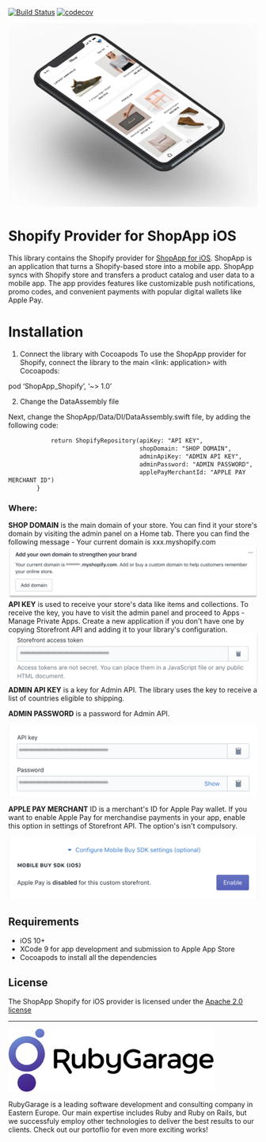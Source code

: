 [![Build Status](https://travis-ci.org/rubygarage/shopapp-shopify-ios.svg?branch=master)](https://travis-ci.org/rubygarage/shopapp-shopify-ios)
[![codecov](https://codecov.io/gh/rubygarage/shopapp-shopify-ios/branch/master/graph/badge.svg)](https://codecov.io/gh/rubygarage/shopapp-shopify-ios)

![ ](https://github.com/rubygarage/shopapp-shopify-ios/blob/master/assets/shopapp-main-screen.gif?raw=true)

# Shopify Provider for ShopApp iOS
This library contains the Shopify provider for [ShopApp for iOS](https://github.com/rubygarage/shopapp-ios). ShopApp is an application that turns a Shopify-based store into a mobile app. ShopApp syncs with Shopify store and transfers a product catalog and user data to a mobile app. The app provides features like customizable push notifications, promo codes, and convenient payments with popular digital wallets like Apple Pay.

# Installation
1. Connect the library with Cocoapods
To use the ShopApp provider for Shopify, connect the library to the main <link: application> with Cocoapods:

pod ‘ShopApp_Shopify’, ‘~> 1.0’

2. Change the DataAssembly file

Next, change the ShopApp/Data/DI/DataAssembly.swift file, by adding the following code:

```container.register(Repository.self) { _ in
            return ShopifyRepository(apiKey: "API KEY",
                                     shopDomain: "SHOP DOMAIN",
                                     adminApiKey: "ADMIN API KEY",
                                     adminPassword: "ADMIN PASSWORD",
                                     applePayMerchantId: "APPLE PAY MERCHANT ID")
        }
```

### Where:
**SHOP DOMAIN** is the main domain of your store. You can find it your store's domain by visiting the admin panel on a Home tab. There you can find the following message - Your current domain is xxx.myshopify.com
![ ](https://github.com/rubygarage/shopapp-shopify-ios/blob/master/assets/domain.png?raw=true)
**API KEY** is used to receive your store's data like items and collections. To receive the key, you have to visit the admin panel and proceed to Apps - Manage Private Apps. Create a new application if you don't have one by copying Storefront API and adding it to your library's configuration.
![ ](https://github.com/rubygarage/shopapp-shopify-ios/blob/master/assets/storefront.png?raw=true)
**ADMIN API KEY** is a key for Admin API. The library uses the key to receive a list of countries eligible to shipping.

**ADMIN PASSWORD** is a password for Admin API. 

![ ](https://github.com/rubygarage/shopapp-shopify-ios/blob/master/assets/keys.png?raw=true)

**APPLE PAY MERCHANT** ID is a merchant's ID for Apple Pay wallet. If you want to enable Apple Pay for merchandise payments in your app, enable this option in settings of Storefront API. The option's isn't compulsory.

![ ](https://github.com/rubygarage/shopapp-shopify-ios/blob/master/assets/apple_pay.png?raw=true)

## Requirements
* iOS 10+
* XCode 9 for app development and submission to Apple App Store
* Cocoapods to install all the dependencies

## License
The ShopApp Shopify for iOS provider is licensed under the [Apache 2.0 license](https://www.apache.org/licenses/LICENSE-2.0)
***
<a href="https://rubygarage.org/portfolio"><img src="https://github.com/rubygarage/shopapp-shopify-ios/blob/master/assets/rubygarage.png?raw=true" alt="RubyGarage Logo" width="415" height="128"></a>

RubyGarage is a leading software development and consulting company in Eastern Europe. Our main expertise includes Ruby and Ruby on Rails, but we successfuly employ other technologies to deliver the best results to our clients. Check out our portoflio for even more exciting works!
